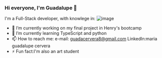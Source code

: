 ### Hi everyone, I'm Guadalupe 👋

<!--
**maria-guadalupe-cervera/maria-guadalupe-cervera** is a ✨ _special_ ✨ repository because its `README.md` (this file) appears on your GitHub profile.


-->
I'm a Full-Stack developer, with knowlege in:
![image](https://user-images.githubusercontent.com/86074558/138720492-2fef09f7-dbc9-4e10-8b20-65c7aebb6f6d.png)


- 🔭 I’m currently working on my final project in Henry's bootcamp
- 🌱 I’m currently learning TypeScript and python
- 📫 How to reach me:
e-mail: guadacervera8@gmail.com
LinkedIn:maria guadalupe cervera
- ⚡ Fun fact:I'm also an art student
